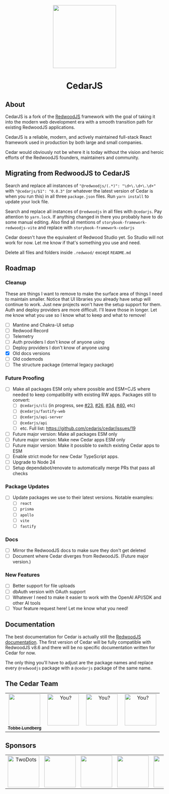 <p align="center">
  <img src="https://avatars.githubusercontent.com/u/211931789?s=200&v=4" width="200" />
  <h1 align="center">CedarJS</h1>
</p>

## About

CedarJS is a fork of the [RedwoodJS](https://redwoodjs.com/) framework with the
goal of taking it into the modern web development era with a smooth transition
path for existing RedwoodJS applications.

CedarJS is a reliable, modern, and actively maintained full-stack React
framework used in production by both large and small companies.

Cedar would obviously not be where it is today without the vision and heroic
efforts of the RedwoodJS founders, maintainers and community.

## Migrating from RedwoodJS to CedarJS

Search and replace all instances of `"@redwoodjs/(.*)": "\d+\.\d+\.\d+"`
with `"@cedarjs/$1": "0.0.3"` (or whatever the latest version of Cedar is when
you run this) in all three `package.json` files. Run `yarn install` to update
your lock file.

Search and replace all instances of `@redwoodjs` in all files with `@cedarjs`.
Pay attention to `yarn.lock`. If anything changed in there you probably have to
do some manual editing. Also find all mentions of
`storybook-framework-redwoodjs-vite` and replace with
`storybook-framework-cedarjs`

Cedar doesn't have the equivalent of Redwood Studio yet. So Studio will not
work for now. Let me know if that's something you use and need.

Delete all files and folders inside `.redwood/` except `README.md`

## Roadmap

### Cleanup

These are things I want to remove to make the surface area of things I need to
maintain smaller. Notice that UI libraries you already have setup will continue
to work. Just new projects won't have the setup support for them. Auth and
deploy providers are more difficult. I'll leave those in longer. Let me know
what you use so I know what to keep and what to remove!

- [ ] Mantine and Chakra-UI setup
- [ ] Redwood Record
- [ ] Telemetry
- [ ] Auth providers I don't know of anyone using
- [ ] Deploy providers I don't know of anyone using
- [x] Old docs versions
- [ ] Old codemods
- [ ] The structure package (internal legacy package)

### Future Proofing

- [ ] Make all packages ESM only where possible and ESM+CJS where needed to
      keep compatibility with existing RW apps. Packages still to convert:
  - [ ] `@cedarjs/cli` (in progress, see
        [#23](https://github.com/cedarjs/cedar/pull/23),
        [#26](https://github.com/cedarjs/cedar/pull/26),
        [#34](https://github.com/cedarjs/cedar/pull/34),
        [#40](https://github.com/cedarjs/cedar/pull/40), etc)
  - [ ] `@cedarjs/fastify-web`
  - [ ] `@cedarjs/api-server`
  - [ ] `@cedarjs/api`
  - [ ] etc. Full list: https://github.com/cedarjs/cedar/issues/19
- [ ] Future major version: Make all packages ESM only
- [ ] Future major version: Make new Cedar apps ESM only
- [ ] Future major version: Make it possible to switch existing Cedar apps to
      ESM
- [ ] Enable strict mode for new Cedar TypeScript apps.
- [ ] Upgrade to Node 24
- [ ] Setup dependabot/renovate to automatically merge PRs that pass all checks

### Package Updates

- [ ] Update packages we use to their latest versions. Notable examples:
  - [ ] `react`
  - [ ] `prisma`
  - [ ] `apollo`
  - [ ] `vite`
  - [ ] `fastify`

### Docs

- [ ] Mirror the RedwoodJS docs to make sure they don't get deleted
- [ ] Document where Cedar diverges from RedwoodJS. (Future major version.)

### New Features

- [ ] Better support for file uploads
- [ ] dbAuth version with OAuth support
- [ ] Whatever I need to make it easier to work with the OpenAI API/SDK and
      other AI tools
- [ ] Your feature request here! Let me know what you need!

## Documentation

The best documentation for Cedar is actually still the
[RedwoodJS documentation](https://redwoodjs.com/docs). The first version of
Cedar will be fully compatible with RedwoodJS v8.6 and there will be no
specific documentation written for Cedar for now.

The only thing you'll have to adjust are the package names and replace every
`@redwoodjs` package with a `@cedarjs` package of the same name.

## The Cedar Team

<table>
  <tr>
    <td align="center" valign="top" width="25%"><a href="https://tobbe.dev"><img src="https://avatars0.githubusercontent.com/u/30793?v=4" width="100px;" alt=""/><br /><sub><b>Tobbe Lundberg</b></sub></a></td>
    <td align="center" valign="top" width="25%"><img src="https://placehold.co/400x400?text=You?" width="100px;" alt="You?"/></td>
    <td align="center" valign="top" width="25%"><img src="https://placehold.co/400x400?text=You?" width="100px;" alt="You?"/></td>
    <td align="center" valign="top" width="25%"><img src="https://placehold.co/400x400?text=You?" width="100px;" alt="You?"/></td>
  </tr>
</table>

## Sponsors

<table>
  <tr>
    <td align="center" valign="center" width="20%"><a href="https://twodots.net"><img src="https://github.com/user-attachments/assets/a98ae112-9f66-4c0a-a450-fa410725b230" width="100px;" alt="TwoDots"/></a></td>
    <td align="center" valign="center" width="20%"><img src="https://placehold.co/400x400?text=Your\nCompany?" width="100px;" alt=""/></td>
    <td align="center" valign="center" width="20%"><img src="https://placehold.co/400x400?text=Your\nCompany?" width="100px;" alt=""/></td>
    <td align="center" valign="center" width="20%"><img src="https://placehold.co/400x400?text=Your\nCompany?" width="100px;" alt=""/></td>
    <td align="center" valign="center" width="20%"><img src="https://placehold.co/400x400?text=Your\nCompany?" width="100px;" alt=""/></td>
  </tr>
</table>

